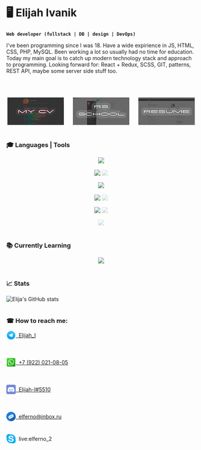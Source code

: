 # 🖥️ Elijah Ivanik

**`Web developer (fullstack | DB | design | DevOps)`**

I've been programming since I was 18. Have a wide expirience in JS, HTML, CSS, PHP, MySQL. Been working a lot so usually had no time for education. Today my main goal is to catch up modern technology stack and approach to programming. Looking forward for: React + Redux, SCSS, GIT, patterns, REST API, maybe some server side stuff too.

<br />
<br />

<p align="center">
  <a href="https://elijah-i.github.io/rsschool-cv/" target="_blank"><img alt="my cv" title="my cv" src="https://raw.githubusercontent.com/Elijah-I/Elijah-I/main/cv.png"/></a>&nbsp;&nbsp;&nbsp;&nbsp;&nbsp;&nbsp;<a href="https://app.rs.school/cv/49635939-df7b-41a0-b0a8-90ff67432a7f" target="_blank"><img alt="my cv" title="my cv" src="https://raw.githubusercontent.com/Elijah-I/Elijah-I/main/rs-school.png"/></a>&nbsp;&nbsp;&nbsp;&nbsp;&nbsp;&nbsp;<a href="https://ekaterinburg.hh.ru/resume/42144bfaff0649b4270039ed1f7766774b4363" target="_blank"><img alt="my cv" title="my cv" src="https://raw.githubusercontent.com/Elijah-I/Elijah-I/main/resume.png"/></a>
</p>

#

### 🎓 Languages | Tools

<p align="center">
  <img src="https://skillicons.dev/icons?i=js,css,html,scss" />
</p>

<p align="center">
  <img src="https://skillicons.dev/icons?i=nodejs,php,mysql" />
  <img src="https://skillicons.dev/icons?i=mongo,nginx,bsd" style="opacity: 0.3" />
</p>

<p align="center">
  <img src="https://skillicons.dev/icons?i=react,redux,jest" />
</p>

<p align="center">
  <img src="https://skillicons.dev/icons?i=git,webpack" />
  <img src="https://skillicons.dev/icons?i=vite,gulp" style="opacity: 0.3" />
</p>

<p align="center">
  <img src="https://skillicons.dev/icons?i=photoshop,pr,ae" />
  <img src="https://skillicons.dev/icons?i=figma" style="opacity: 0.3" />
</p>

<p align="center">
  <img src="https://skillicons.dev/icons?i=solidity" style="opacity: 0.3" />
</p>

#

### 📚 Currently Learning

<p align="center">
  <img src="https://skillicons.dev/icons?i=react,redux,jest" />
</p>

#

### 📈 Stats

![Elija's GitHub stats](https://github-readme-stats.vercel.app/api?username=Elijah-I&show_icons=true&theme=gruvbox)

#

### ☎ How to reach me:

<a href="https://t.me/Elijah_I" target="_blank" style="display: block; margin-bottom: 10px;">
<img align="center" src="https://raw.githubusercontent.com/Elijah-I/Elijah-I/main/telegram.png" style="padding-bottom: 3px; width: 25px;">&nbsp;&nbsp;Elijah_I</a>

<br />
<br />

<a href="https://wa.me/79220210805" target="_blank" style="display: block; margin-bottom: 10px;">
<img align="center" src="https://raw.githubusercontent.com/Elijah-I/Elijah-I/main/whatsapp.png" style="padding-bottom: 3px; width: 25px;">&nbsp;&nbsp;+7 (922) 021-08-05</a>

<br />
<br />

<a href="https://discordapp.com/users/Elijah-I#5510" target="_blank" style="display: block; margin-bottom: 10px;">
<img align="center" src="https://raw.githubusercontent.com/Elijah-I/Elijah-I/main/discord.png" style="padding-bottom: 3px; width: 25px;">&nbsp;&nbsp;Elijah-I#5510</a>

<br />
<br />

<a href="mailto:elferno@inbox.ru" target="_blank">
<img align="center" src="https://raw.githubusercontent.com/Elijah-I/Elijah-I/main/email.png" style="padding-bottom: 3px; width: 25px;">&nbsp;&nbsp;elferno@inbox.ru</a>

<br />
<br />

<p><img align="center" src="https://raw.githubusercontent.com/Elijah-I/Elijah-I/main/skype.png" style="padding-bottom: 3px; width: 25px;">&nbsp;&nbsp;live:elferno_2</p>


